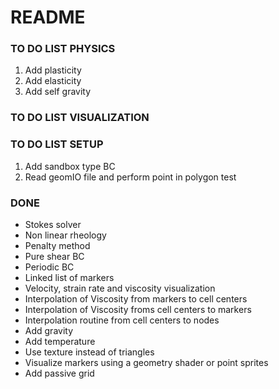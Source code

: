 # README #

### TO DO LIST PHYSICS ###

1. Add plasticity
1. Add elasticity
1. Add self gravity


### TO DO LIST VISUALIZATION ###


### TO DO LIST SETUP ###
1. Add sandbox type BC
1. Read geomIO file and perform point in polygon test

### DONE ###
- Stokes solver
- Non linear rheology
- Penalty method
- Pure shear BC
- Periodic BC
- Linked list of markers
- Velocity, strain rate and viscosity visualization
- Interpolation of Viscosity from markers to cell centers
- Interpolation of Viscosity froms cell centers to markers
- Interpolation routine from cell centers to nodes
- Add gravity
- Add temperature
- Use texture instead of triangles
- Visualize markers using a geometry shader or point sprites
- Add passive grid